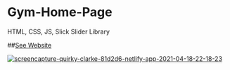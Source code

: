# Gym-Home-Page
HTML, CSS, JS, Slick Slider Library

##<a href='https://quirky-clarke-81d2d6.netlify.app/'>See Website</a>

<a href="https://ibb.co/vDWYK5p"><img src="https://i.ibb.co/8XwcS3q/screencapture-quirky-clarke-81d2d6-netlify-app-2021-04-18-22-18-23.png" alt="screencapture-quirky-clarke-81d2d6-netlify-app-2021-04-18-22-18-23" border="0"></a>
